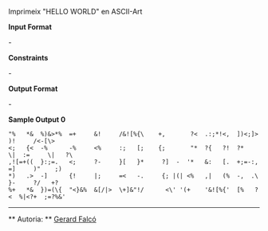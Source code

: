 Imprimeix "HELLO WORLD" en ASCII-Art

**Input Format**

\-

**Constraints**

\-

**Output Format**

\-

**Sample Output 0**

    "%   *&  %)&>*%  =+     &!     /&![%{\    +,       ?<  .:;*!<,  ])<;]>   )!     /<-[\>
    <;   {<  -%      -%     <%     :;   [;    {;       "*  ?{   ?!  ?*   \|  :=     \|   ?\
    ,![=+((  }:;=.   <;     ?-     }[   }*     ?]  -  '*   &:   [.  +;=-:,   =]     )"    ;)
    *)   .>  -]      {!     |;     =<   -.     {; |(| <%   ,|   (%  -,  .\   }-     ?/   +?
    %+   *&  })=(\{  "<}&%  &[/|>  \+]&"!/      <\' '(+    '&![%{'  [%   ?<  %|<?+  ;=?%&'

----------

** Autoria: **
[Gerard Falcó](https://github.com/gerardfp)
